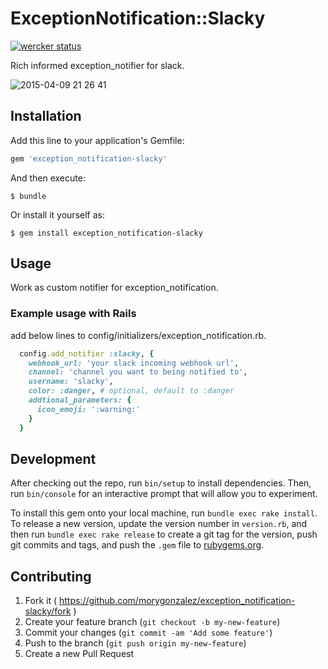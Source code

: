 # ExceptionNotification::Slacky

[![wercker status](https://app.wercker.com/status/f4a6b632836b07c473e73edeeaa54808/m "wercker status")](https://app.wercker.com/project/bykey/f4a6b632836b07c473e73edeeaa54808)

Rich informed exception_notifier for slack.

![2015-04-09 21 26 41](https://cloud.githubusercontent.com/assets/106567/7066600/36176e0c-deff-11e4-9bac-72b4e5ba15c7.png)

## Installation

Add this line to your application's Gemfile:

```ruby
gem 'exception_notification-slacky'
```

And then execute:

    $ bundle

Or install it yourself as:

    $ gem install exception_notification-slacky

## Usage

Work as custom notifier for exception_notification.

### Example usage with Rails

add below lines to config/initializers/exception_notification.rb.

```ruby
  config.add_notifier :slacky, {
    webhook_url: 'your slack incoming webhook url',
    channel: 'channel you want to being notified to',
    username: 'slacky',
    color: :danger, # optional, default to :danger
    addtional_parameters: {
      icon_emoji: ':warning:'
    }
  }
```

## Development

After checking out the repo, run `bin/setup` to install dependencies. Then, run `bin/console` for an interactive prompt that will allow you to experiment.

To install this gem onto your local machine, run `bundle exec rake install`. To release a new version, update the version number in `version.rb`, and then run `bundle exec rake release` to create a git tag for the version, push git commits and tags, and push the `.gem` file to [rubygems.org](https://rubygems.org).

## Contributing

1. Fork it ( https://github.com/morygonzalez/exception_notification-slacky/fork )
2. Create your feature branch (`git checkout -b my-new-feature`)
3. Commit your changes (`git commit -am 'Add some feature'`)
4. Push to the branch (`git push origin my-new-feature`)
5. Create a new Pull Request
